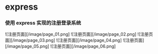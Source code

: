 # express
### 使用 express 实现的注册登录系统


![注册页面][/image/page_01.png] ![注册页面][/image/page_02.png]
![注册页面][/image/page_03.png] ![注册页面][/image/page_04.png]
![注册页面][/image/page_05.png] ![注册页面][/image/page_06.png]


